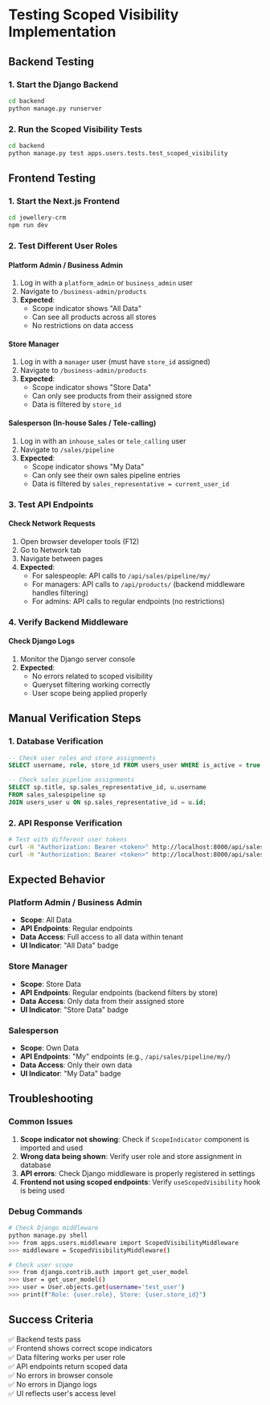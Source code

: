 # Testing Scoped Visibility Implementation

## Backend Testing

### 1. Start the Django Backend
```bash
cd backend
python manage.py runserver
```

### 2. Run the Scoped Visibility Tests
```bash
cd backend
python manage.py test apps.users.tests.test_scoped_visibility
```

## Frontend Testing

### 1. Start the Next.js Frontend
```bash
cd jewellery-crm
npm run dev
```

### 2. Test Different User Roles

#### Platform Admin / Business Admin
1. Log in with a `platform_admin` or `business_admin` user
2. Navigate to `/business-admin/products`
3. **Expected**: 
   - Scope indicator shows "All Data"
   - Can see all products across all stores
   - No restrictions on data access

#### Store Manager
1. Log in with a `manager` user (must have `store_id` assigned)
2. Navigate to `/business-admin/products`
3. **Expected**:
   - Scope indicator shows "Store Data"
   - Can only see products from their assigned store
   - Data is filtered by `store_id`

#### Salesperson (In-house Sales / Tele-calling)
1. Log in with an `inhouse_sales` or `tele_calling` user
2. Navigate to `/sales/pipeline`
3. **Expected**:
   - Scope indicator shows "My Data"
   - Can only see their own sales pipeline entries
   - Data is filtered by `sales_representative = current_user_id`

### 3. Test API Endpoints

#### Check Network Requests
1. Open browser developer tools (F12)
2. Go to Network tab
3. Navigate between pages
4. **Expected**:
   - For salespeople: API calls to `/api/sales/pipeline/my/`
   - For managers: API calls to `/api/products/` (backend middleware handles filtering)
   - For admins: API calls to regular endpoints (no restrictions)

### 4. Verify Backend Middleware

#### Check Django Logs
1. Monitor the Django server console
2. **Expected**:
   - No errors related to scoped visibility
   - Queryset filtering working correctly
   - User scope being applied properly

## Manual Verification Steps

### 1. Database Verification
```sql
-- Check user roles and store assignments
SELECT username, role, store_id FROM users_user WHERE is_active = true;

-- Check sales pipeline assignments
SELECT sp.title, sp.sales_representative_id, u.username 
FROM sales_salespipeline sp 
JOIN users_user u ON sp.sales_representative_id = u.id;
```

### 2. API Response Verification
```bash
# Test with different user tokens
curl -H "Authorization: Bearer <token>" http://localhost:8000/api/sales/pipeline/
curl -H "Authorization: Bearer <token>" http://localhost:8000/api/sales/pipeline/my/
```

## Expected Behavior

### Platform Admin / Business Admin
- **Scope**: All Data
- **API Endpoints**: Regular endpoints
- **Data Access**: Full access to all data within tenant
- **UI Indicator**: "All Data" badge

### Store Manager
- **Scope**: Store Data
- **API Endpoints**: Regular endpoints (backend filters by store)
- **Data Access**: Only data from their assigned store
- **UI Indicator**: "Store Data" badge

### Salesperson
- **Scope**: Own Data
- **API Endpoints**: "My" endpoints (e.g., `/api/sales/pipeline/my/`)
- **Data Access**: Only their own data
- **UI Indicator**: "My Data" badge

## Troubleshooting

### Common Issues

1. **Scope indicator not showing**: Check if `ScopeIndicator` component is imported and used
2. **Wrong data being shown**: Verify user role and store assignment in database
3. **API errors**: Check Django middleware is properly registered in settings
4. **Frontend not using scoped endpoints**: Verify `useScopedVisibility` hook is being used

### Debug Commands

```bash
# Check Django middleware
python manage.py shell
>>> from apps.users.middleware import ScopedVisibilityMiddleware
>>> middleware = ScopedVisibilityMiddleware()

# Check user scope
>>> from django.contrib.auth import get_user_model
>>> User = get_user_model()
>>> user = User.objects.get(username='test_user')
>>> print(f"Role: {user.role}, Store: {user.store_id}")
```

## Success Criteria

✅ Backend tests pass  
✅ Frontend shows correct scope indicators  
✅ Data filtering works per user role  
✅ API endpoints return scoped data  
✅ No errors in browser console  
✅ No errors in Django logs  
✅ UI reflects user's access level 